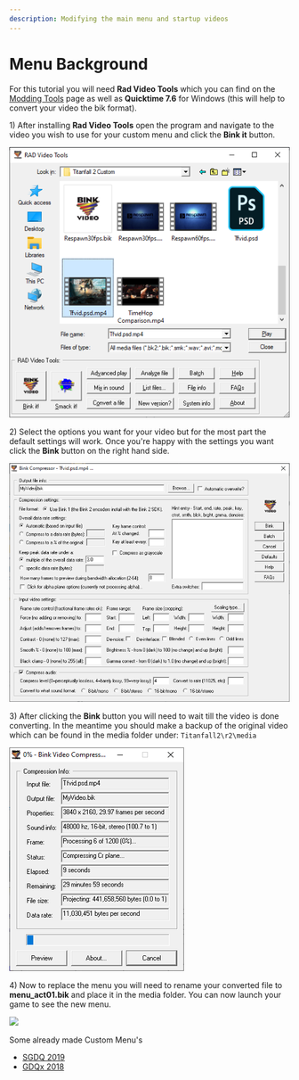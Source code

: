 ```yaml
---
description: Modifying the main menu and startup videos
---
```


# Menu Background

For this tutorial you will need **Rad Video Tools** which you can find on the [Modding Tools](../../../intro/duction/tools/) page as well as **Quicktime 7.6** for Windows (this will help to convert your video the bik format).

1\) After installing **Rad Video Tools** open the program and navigate to the video you wish to use for your custom menu and click the **Bink it** button.

![](../../../.gitbook/assets/BIK1.png)

2\) Select the options you want for your video but for the most part the default settings will work. Once you're happy with the settings you want click the **Bink** button on the right hand side.

![](../../../.gitbook/assets/BIK2.png)

3\) After clicking the **Bink** button you will need to wait till the video is done converting. In the meantime you should make a backup of the original video which can be found in the media folder under: `Titanfall2\r2\media`

![](../../../.gitbook/assets/BIK3.png)

4\) Now to replace the menu you will need to rename your converted file to **menu\_act01.bik** and place it in the media folder. You can now launch your game to see the new menu.

![](../../../.gitbook/assets/snapshot0005.jpg)

Some already made Custom Menu's

* [SGDQ 2019](https://www.youtube.com/watch?v=jVn4hRA8pJY)
* [GDQx 2018](https://www.youtube.com/watch?v=b-mU1Nq4eck)
